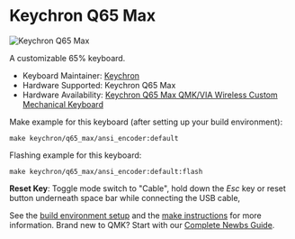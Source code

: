 # Keychron Q65 Max

![Keychron Q65 Max](https://cdn.shopify.com/s/files/1/0059/0630/1017/files/Q65-Max-page12.jpg?v=1702977681)

A customizable 65% keyboard.

* Keyboard Maintainer: [Keychron](https://github.com/keychron)
* Hardware Supported: Keychron Q65 Max
* Hardware Availability: [Keychron Q65 Max QMK/VIA Wireless Custom Mechanical Keyboard](https://www.keychron.com/products/keychron-q65-max-qmk-via-wireless-custom-mechanical-keyboard)

Make example for this keyboard (after setting up your build environment):

    make keychron/q65_max/ansi_encoder:default

Flashing example for this keyboard:

    make keychron/q65_max/ansi_encoder:default:flash

**Reset Key**: Toggle mode switch to "Cable", hold down the *Esc* key or reset button underneath space bar while connecting the USB cable,

See the [build environment setup](https://docs.qmk.fm/#/getting_started_build_tools) and the [make instructions](https://docs.qmk.fm/#/getting_started_make_guide) for more information. Brand new to QMK? Start with our [Complete Newbs Guide](https://docs.qmk.fm/#/newbs).
